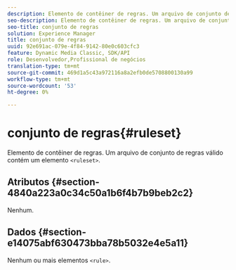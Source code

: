 ```yaml
---
description: Elemento de contêiner de regras. Um arquivo de conjunto de regras válido contém um elemento <ruleset>.
seo-description: Elemento de contêiner de regras. Um arquivo de conjunto de regras válido contém um elemento <ruleset>.
seo-title: conjunto de regras
solution: Experience Manager
title: conjunto de regras
uuid: 92e691ac-079e-4f84-9142-80e0c603cfc3
feature: Dynamic Media Classic, SDK/API
role: Desenvolvedor,Profissional de negócios
translation-type: tm+mt
source-git-commit: 469d1a5c43a972116a8a2efb0de5708800130a99
workflow-type: tm+mt
source-wordcount: '53'
ht-degree: 0%

---
```



# conjunto de regras{#ruleset}

Elemento de contêiner de regras. Um arquivo de conjunto de regras válido contém um elemento `<ruleset>`.

## Atributos {#section-4840a223a0c34c50a1b6f4b7b9beb2c2}

Nenhum.

## Dados {#section-e14075abf630473bba78b5032e4e5a11}

Nenhum ou mais elementos `<rule>`.
